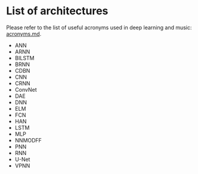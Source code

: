 # List of architectures

Please refer to the list of useful acronyms used in deep learning and music: [acronyms.md](acronyms.md).

- ANN
- ARNN
- BILSTM
- BRNN
- CDBN
- CNN
- CRNN
- ConvNet
- DAE
- DNN
- ELM
- FCN
- HAN
- LSTM
- MLP
- NNMODFF
- PNN
- RNN
- U-Net
- VPNN
